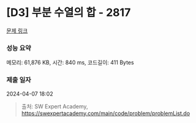 # [D3] 부분 수열의 합 - 2817 

[문제 링크](https://swexpertacademy.com/main/code/problem/problemDetail.do?contestProbId=AV7IzvG6EksDFAXB) 

### 성능 요약

메모리: 61,876 KB, 시간: 840 ms, 코드길이: 411 Bytes

### 제출 일자

2024-04-07 18:02



> 출처: SW Expert Academy, https://swexpertacademy.com/main/code/problem/problemList.do